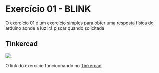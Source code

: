 # Exercício 01 - BLINK

O exercício 01 é um exercício simples para obter uma resposta física do arduino aonde a luz irá piscar quando solicitada

## Tinkercad

![.](https://photos.app.goo.gl/MgAPEqt3k3tDuxP46)

O link do exercício funciuonando no [Tinkercad](https://www.tinkercad.com/things/6Xe5qFIot3z-exercicio-1)